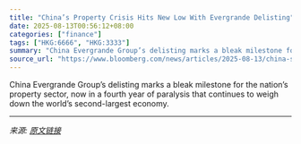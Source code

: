 ```yaml
---
title: "China’s Property Crisis Hits New Low With Evergrande Delisting"
date: 2025-08-13T00:56:12+08:00
categories: ["finance"]
tags: ["HKG:6666", "HKG:3333"]
summary: "China Evergrande Group’s delisting marks a bleak milestone for the nation’s property sector, now in a fourth year of paralysis that continues to weigh down the world’s second-largest economy."
source_url: "https://www.bloomberg.com/news/articles/2025-08-13/china-s-property-crisis-hits-new-low-with-evergrande-delisting"
---
```


China Evergrande Group’s delisting marks a bleak milestone for the nation’s property sector, now in a fourth year of paralysis that continues to weigh down the world’s second-largest economy.

---

*来源: [原文链接](https://www.bloomberg.com/news/articles/2025-08-13/china-s-property-crisis-hits-new-low-with-evergrande-delisting)*
